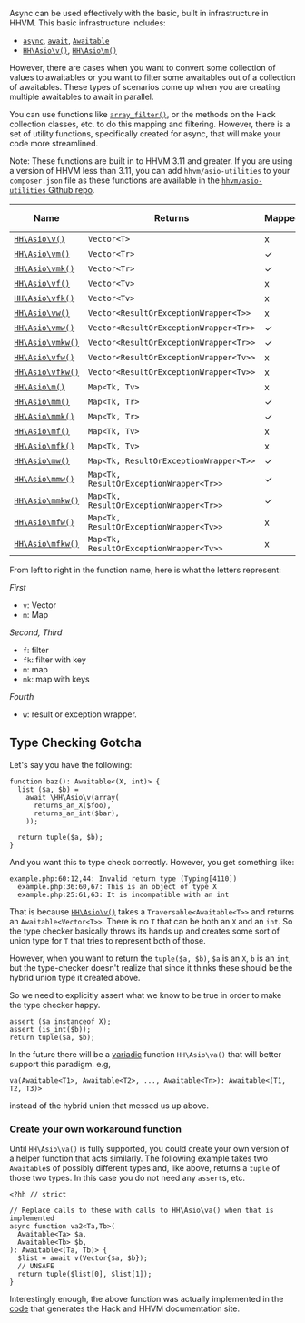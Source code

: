 Async can be used effectively with the basic, built in infrastructure in HHVM. This basic infrastructure includes:

* [`async`](/hack/async/introduction), [`await`](/hack/async/awaitables), [`Awaitable`](/hack/async/awaitables)
* [`HH\Asio\v()`](/hack/reference/function/HH.Asio.v/), [`HH\Asio\m()`](/hack/reference/function/HH.Asio.m/)

However, there are cases when you want to convert some collection of values to awaitables or you want to filter some awaitables out of a collection of awaitables. These types of scenarios come up when you are creating multiple awaitables to await in parallel. 

You can use functions like [`array_filter()`](http://php.net/manual/en/function.array-filter.php), or the methods on the Hack collection classes, etc. to do this mapping and filtering. However, there is a set of utility functions, specifically created for async, that will make your code more streamlined. 

Note: These functions are built in to HHVM 3.11 and greater. If you are using a version of HHVM less than 3.11, you can add `hhvm/asio-utilities` to your `composer.json` file as these functions are available in the [`hhvm/asio-utilities` Github repo](https://github.com/hhvm/asio-utilities).

Name    | Returns             | Mapped | Filtered | Has Key | Wrapped Exception
--------|---------------------|--------|----------|---------|------------------
[`HH\Asio\v()`](/hack/reference/function/HH.Asio.v/)   | `Vector<T>`         | x      | x        | x       | x
[`HH\Asio\vm()`](/hack/reference/function/HH.Asio.vm/)  | `Vector<Tr>`        | ✓      | x        | x       | x
[`HH\Asio\vmk()`](/hack/reference/function/HH.Asio.vmk/) | `Vector<Tr>`        | ✓      | x        | ✓       | x
[`HH\Asio\vf()`](/hack/reference/function/HH.Asio.vf/)  | `Vector<Tv>`        | x      | ✓        | x       | x
[`HH\Asio\vfk()`](/hack/reference/function/HH.Asio.vfk/) | `Vector<Tv>`        | x      | ✓        | ✓       | x
[`HH\Asio\vw()`](/hack/reference/function/HH.Asio.vw/)  | `Vector<ResultOrExceptionWrapper<T>>` | x      | x        | x       | ✓
[`HH\Asio\vmw()`](/hack/reference/function/HH.Asio.vmw/) | `Vector<ResultOrExceptionWrapper<Tr>>`| ✓      | x        | x       | ✓
[`HH\Asio\vmkw()`](/hack/reference/function/HH.Asio.vmkw/)| `Vector<ResultOrExceptionWrapper<Tr>>`| ✓      | x        | ✓       | ✓
[`HH\Asio\vfw()`](/hack/reference/function/HH.Asio.vfw/) | `Vector<ResultOrExceptionWrapper<Tv>>`| x      | ✓        | x       | ✓
[`HH\Asio\vfkw()`](/hack/reference/function/HH.Asio.vfkw/)| `Vector<ResultOrExceptionWrapper<Tv>>`| x      | ✓        | ✓       | ✓
[`HH\Asio\m()`](/hack/reference/function/HH.Asio.m/)   | `Map<Tk, Tv>`        | x      | x        | x       | x
[`HH\Asio\mm()`](/hack/reference/function/HH.Asio.mm/)  | `Map<Tk, Tr>`        | ✓      | x        | x       | x
[`HH\Asio\mmk()`](/hack/reference/function/HH.Asio.mmk/) | `Map<Tk, Tr>`        | ✓      | x        | ✓       | x
[`HH\Asio\mf()`](/hack/reference/function/HH.Asio.mf/)  | `Map<Tk, Tv>`        | x      | ✓        | x       | x
[`HH\Asio\mfk()`](/hack/reference/function/HH.Asio.mfk/) | `Map<Tk, Tv>`        | x      | ✓        | ✓       | x
[`HH\Asio\mw()`](/hack/reference/function/HH.Asio.mw/)  | `Map<Tk, ResultOrExceptionWrapper<T>>` | ✓      | x        | x       | ✓
[`HH\Asio\mmw()`](/hack/reference/function/HH.Asio.mmw/) | `Map<Tk, ResultOrExceptionWrapper<Tr>>`| ✓      | x        | x       | ✓
[`HH\Asio\mmkw()`](/hack/reference/function/HH.Asio.mmkw/)| `Map<Tk, ResultOrExceptionWrapper<Tr>>`| ✓      | x        | ✓       | ✓
[`HH\Asio\mfw()`](/hack/reference/function/HH.Asio.mfw/) | `Map<Tk, ResultOrExceptionWrapper<Tv>>`| x      | ✓        | x       | ✓
[`HH\Asio\mfkw()`](/hack/reference/function/HH.Asio.mfkw/)| `Map<Tk, ResultOrExceptionWrapper<Tv>>`| x      | ✓        | ✓       | ✓

From left to right in the function name, here is what the letters represent:

*First*

* `v`: Vector
* `m`: Map

*Second, Third*

* `f`: filter
* `fk`: filter with key
* `m`: map
* `mk`: map with keys

*Fourth*

* `w`: result or exception wrapper. 

## Type Checking Gotcha

Let's say you have the following:

```
function baz(): Awaitable<(X, int)> {
  list ($a, $b) = 
    await \HH\Asio\v(array(
      returns_an_X($foo), 
      returns_an_int($bar),
    ));

  return tuple($a, $b);
}
```

And you want this to type check correctly. However, you get something like:

```
example.php:60:12,44: Invalid return type (Typing[4110])
  example.php:36:60,67: This is an object of type X
  example.php:25:61,63: It is incompatible with an int
```

That is because [`HH\Asio\v()`](/hack/reference/function/HH.Asio.v/) takes a `Traversable<Awaitable<T>>` and returns an `Awaitable<Vector<T>>`. There is no `T` that can be both an `X` and an `int`. So the type checker basically throws its hands up and creates some sort of union type for `T` that tries to represent both of those.

However, when you want to return the `tuple($a, $b)`, `$a` is an `X`, `b` is an `int`, but the type-checker doesn't realize that since it thinks these should be the hybrid union type it created above.

So we need to explicitly assert what we know to be true in order to make the type checker happy.

```
assert ($a instanceof X);
assert (is_int($b));
return tuple($a, $b);
```

In the future there will be a [variadic]() function `HH\Asio\va()` that will better support this paradigm. e.g, 

```
va(Awaitable<T1>, Awaitable<T2>, ..., Awaitable<Tn>): Awaitable<(T1, T2, T3)>
```

instead of the hybrid union that messed us up above.

### Create your own workaround function

Until `HH\Asio\va()` is fully supported, you could create your own version of a helper function that acts similarly. The following example takes two `Awaitable`s of possibly different types and, like above, returns a `tuple` of those two types. In this case you do not need any `assert`s, etc.

```
<?hh // strict

// Replace calls to these with calls to HH\Asio\va() when that is implemented
async function va2<Ta,Tb>(
  Awaitable<Ta> $a,
  Awaitable<Tb> $b,
): Awaitable<(Ta, Tb)> {
  $list = await v(Vector{$a, $b});
  // UNSAFE
  return tuple($list[0], $list[1]);
}
```

Interestingly enough, the above function was actually implemented in the [code](https://github.com/hhvm/user-documentation/blob/7568764b587b24f3a8441bee1f1ac6940cb5de7e/src/utils/async_funcs.php) that generates the Hack and HHVM documentation site.
